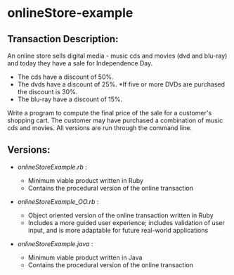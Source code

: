 # onlineStore-example

## Transaction Description: 

  An online store sells digital media - music cds and movies (dvd and blu-ray) and today they have a sale for Independence Day. 
  * The cds have a discount of 50%. 
  * The dvds have a discount of 25%. *If five or more DVDs are purchased the discount is 30%. 
  * The blu-ray have a discount of 15%. 

  Write a program to compute the final price of the sale for a customer's shopping cart. The customer may have purchased a combination of music cds and movies. All versions are run through the command line.

## Versions:

  * _onlineStoreExample.rb_ : 
    * Minimum viable product written in Ruby
    * Contains the procedural version of the online transaction
    
  * _onlineStoreExample_OO.rb_ : 
    * Object oriented version of the online transaction written in Ruby
    * Includes a more guided user experience; includes validation of user input, and is more adaptable for future real-world applications
    
  * _onlineStoreExample.java_ : 
    * Minimum viable product written in Java
    * Contains the procedural version of the online transaction
